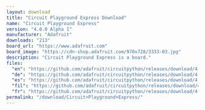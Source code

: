 ```yaml
---
layout: download
title: "Circuit Playground Express Download"
name: "Circuit Playground Express"
version: "4.0.0 Alpha 1"
manufacturer: "Adafruit"
downloads: "213"
board_url: "https://www.adafruit.com"
board_image: "https://cdn-shop.adafruit.com/970x728/3333-03.jpg"
description: "Circuit Playground Express is a board."
files:
  "en": "https://github.com/adafruit/circuitpython/releases/download/4.0.0-alpha.1/adafruit-circuitpython-circuitplayground_express-de_DE-4.0.0-alpha.1.uf2"
  "de": "https://github.com/adafruit/circuitpython/releases/download/4.0.0-alpha.1/adafruit-circuitpython-circuitplayground_express-de_DE-4.0.0-alpha.1.uf2"
  "es": "https://github.com/adafruit/circuitpython/releases/download/4.0.0-alpha.1/adafruit-circuitpython-circuitplayground_express-es-4.0.0-alpha.1.uf2"
  "fil": "https://github.com/adafruit/circuitpython/releases/download/4.0.0-alpha.1/adafruit-circuitpython-circuitplayground_express-fil-4.0.0-alpha.1.uf2"
  "fr": "https://github.com/adafruit/circuitpython/releases/download/4.0.0-alpha.1/adafruit-circuitpython-circuitplayground_express-fr-4.0.0-alpha.1.uf2"
permalink: "/download/Circuit+Playground+Express/"
---
```

